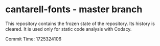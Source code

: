 # cantarell-fonts - master branch

This repository contains the frozen state of the repository.
Its history is cleared. It is used only for static code
analysis with Codacy.

Commit Time: 1725324106